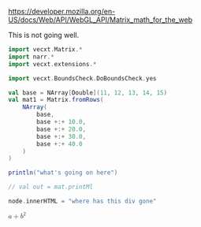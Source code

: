 https://developer.mozilla.org/en-US/docs/Web/API/WebGL_API/Matrix_math_for_the_web

This is not going well.


```scala mdoc:js sc:nocompile
import vecxt.Matrix.*
import narr.*
import vecxt.extensions.*

import vecxt.BoundsCheck.DoBoundsCheck.yes

val base = NArray[Double](11, 12, 13, 14, 15)
val mat1 = Matrix.fromRows(
    NArray(
        base,
        base +:+ 10.0,
        base +:+ 20.0,
        base +:+ 30.0,
        base +:+ 40.0
    )
)

println("what's going on here")

// val out = mat.printMl

node.innerHTML = "where has this div gone"

```

<div>
    <math>
    <mrow>
    <msup>
        <mfenced>
        <mrow>
            <mi>a</mi>
            <mo>+</mo>
            <mi>b</mi>
        </mrow>
        </mfenced>
        <mn>2</mn>
    </msup>
    </mrow>
    </math>
</div>
